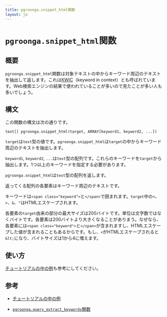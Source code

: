 ```yaml
---
title: pgroonga.snippet_html関数
layout: ja
---
```


# `pgroonga.snippet_html`関数

## 概要

`pgroonga.snippet_html`関数は対象テキストの中からキーワード周辺のテキストを抽出して返します。これは[KWIC](https://ja.wikipedia.org/wiki/KWIC)（keyword in context）とも呼ばれています。Web検索エンジンの結果で使われていることが多いので見たことが多い人も多いでしょう。

## 構文

この関数の構文は次の通りです。

```text
text[] pgroonga.snippet_html(target, ARRAY[keyword1, keyword2, ...])
```

`target`は`text`型の値です。`pgroonga.snippet_html`は`target`の中からキーワード周辺のテキストを抽出します。

`keyword1`, `keyword2`, `...`は`text`型の配列です。これらのキーワードを`target`から抽出します。1つ以上のキーワードを指定する必要があります。

`pgroonga.snippet_html`は`text`型の配列を返します。

返ってくる配列の各要素はキーワード周辺のテキストです。

キーワードは`<span class="keyword">`と`</span>`で囲まれます。`target`中の`<`、`>`、`&`、`"`はHTMLエスケープされます。

各要素の`target`由来の部分の最大サイズは200バイトです。単位は文字数ではなくバイトです。各要素は200バイトより大きくなることがありまう。なぜなら、各要素には`<span class="keyword">`と`</span>`が含まれますし、HTMLエスケープした値が含まれることもあるからです。もし、`<`がHTMLエスケープされると`&lt;`になり、バイトサイズは1から4に増えます。

## 使い方

[チュートリアルの中の例](../../tutorial/#snippet)も参考にしてください。

## 参考

  * [チュートリアルの中の例](../../tutorial/#snippet)

  * [`pgroonga.query_extract_keywords`関数](pgroonga-query-extract-keywords.html)
